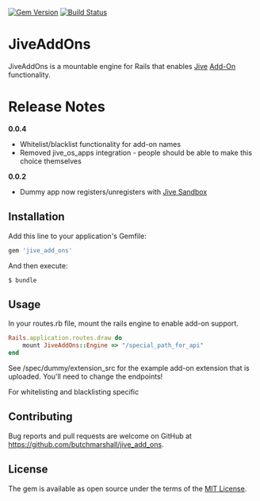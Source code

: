 [![Gem Version](https://badge.fury.io/rb/jive_add_ons.svg)](http://badge.fury.io/rb/jive_add_ons)
[![Build Status](https://travis-ci.org/butchmarshall/jive_add_ons.svg?branch=master)](https://travis-ci.org/butchmarshall/jive_add_ons)

# JiveAddOns

JiveAddOns is a mountable engine for Rails that enables [Jive](https://www.jivesoftware.com) [Add-On](https://community.jivesoftware.com/docs/DOC-99941) functionality.

Release Notes
============

**0.0.4**
 - Whitelist/blacklist functionality for add-on names
 - Removed jive_os_apps integration - people should be able to make this choice themselves

**0.0.2**
 - Dummy app now registers/unregisters with [Jive Sandbox](https://sandbox.jiveon.com)

## Installation

Add this line to your application's Gemfile:

```ruby
gem 'jive_add_ons'
```

And then execute:

    $ bundle

## Usage

In your routes.rb file, mount the rails engine to enable add-on support.

```ruby
Rails.application.routes.draw do
	mount JiveAddOns::Engine => "/special_path_for_api"
end
```

See /spec/dummy/extension_src for the example add-on extension that is uploaded.  You'll need to change the endpoints!

For whitelisting and blacklisting specific

## Contributing

Bug reports and pull requests are welcome on GitHub at https://github.com/butchmarshall/jive_add_ons.

## License

The gem is available as open source under the terms of the [MIT License](http://opensource.org/licenses/MIT).